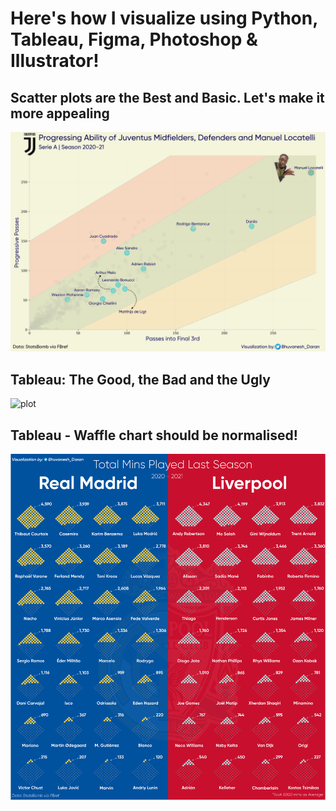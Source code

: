 # Here's how I visualize using Python, Tableau, Figma, Photoshop & Illustrator!

## Scatter plots are the Best and Basic. Let's make it more appealing
![plot](https://github.com/BhuvaneshDaran/My-Data-Viz-Projects/blob/main/loca%20final%20out%20with%20khaby.png)

## Tableau: The Good, the Bad and the Ugly
![plot](https://github.com/BhuvaneshDaran/My-Data-Viz-Projects/blob/main/Camavinga2.png)

## Tableau - Waffle chart should be normalised!
![plot](https://github.com/BhuvaneshDaran/My-Data-Viz-Projects/blob/main/Real%20Madrid%20%26%20Liverpool%20Total%20Mins_FINAL2.png)
